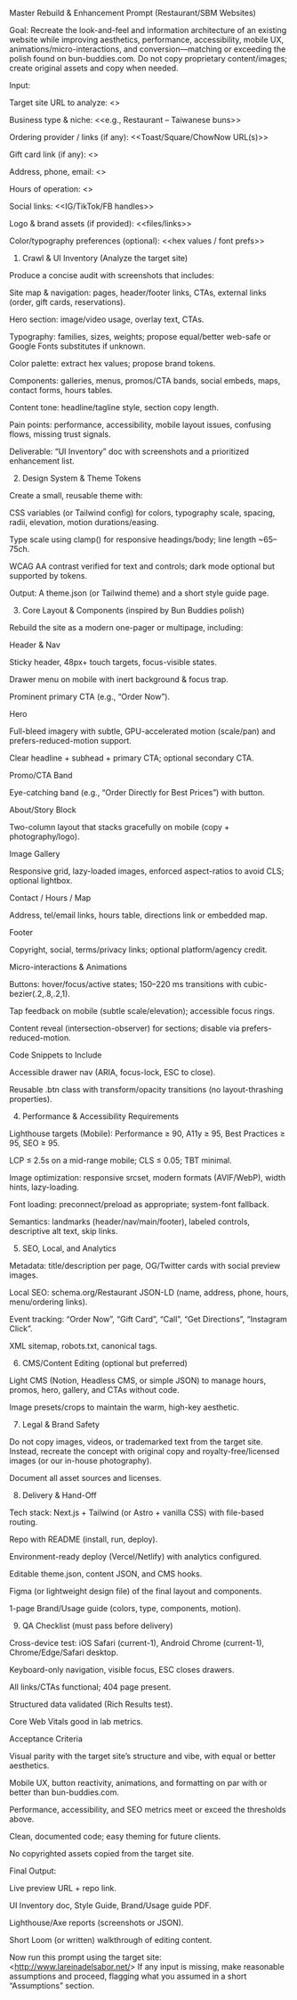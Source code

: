 Master Rebuild & Enhancement Prompt (Restaurant/SBM Websites)

Goal:
Recreate the look-and-feel and information architecture of an existing website while improving aesthetics, performance, accessibility, mobile UX, animations/micro-interactions, and conversion—matching or exceeding the polish found on bun-buddies.com. Do not copy proprietary content/images; create original assets and copy when needed.

Input:

Target site URL to analyze: <<PASTE EXISTING SITE URL>>

Business type & niche: <<e.g., Restaurant – Taiwanese buns>>

Ordering provider / links (if any): <<Toast/Square/ChowNow URL(s)>>

Gift card link (if any): <<URL>>

Address, phone, email: <<text>>

Hours of operation: <<text>>

Social links: <<IG/TikTok/FB handles>>

Logo & brand assets (if provided): <<files/links>>

Color/typography preferences (optional): <<hex values / font prefs>>

1) Crawl & UI Inventory (Analyze the target site)

Produce a concise audit with screenshots that includes:

Site map & navigation: pages, header/footer links, CTAs, external links (order, gift cards, reservations).

Hero section: image/video usage, overlay text, CTAs.

Typography: families, sizes, weights; propose equal/better web-safe or Google Fonts substitutes if unknown.

Color palette: extract hex values; propose brand tokens.

Components: galleries, menus, promos/CTA bands, social embeds, maps, contact forms, hours tables.

Content tone: headline/tagline style, section copy length.

Pain points: performance, accessibility, mobile layout issues, confusing flows, missing trust signals.

Deliverable: “UI Inventory” doc with screenshots and a prioritized enhancement list.

2) Design System & Theme Tokens

Create a small, reusable theme with:

CSS variables (or Tailwind config) for colors, typography scale, spacing, radii, elevation, motion durations/easing.

Type scale using clamp() for responsive headings/body; line length ~65–75ch.

WCAG AA contrast verified for text and controls; dark mode optional but supported by tokens.

Output: A theme.json (or Tailwind theme) and a short style guide page.

3) Core Layout & Components (inspired by Bun Buddies polish)

Rebuild the site as a modern one-pager or multipage, including:

Header & Nav

Sticky header, 48px+ touch targets, focus-visible states.

Drawer menu on mobile with inert background & focus trap.

Prominent primary CTA (e.g., “Order Now”).

Hero

Full-bleed imagery with subtle, GPU-accelerated motion (scale/pan) and prefers-reduced-motion support.

Clear headline + subhead + primary CTA; optional secondary CTA.

Promo/CTA Band

Eye-catching band (e.g., “Order Directly for Best Prices”) with button.

About/Story Block

Two-column layout that stacks gracefully on mobile (copy + photography/logo).

Image Gallery

Responsive grid, lazy-loaded images, enforced aspect-ratios to avoid CLS; optional lightbox.

Contact / Hours / Map

Address, tel/email links, hours table, directions link or embedded map.

Footer

Copyright, social, terms/privacy links; optional platform/agency credit.

Micro-interactions & Animations

Buttons: hover/focus/active states; 150–220 ms transitions with cubic-bezier(.2,.8,.2,1).

Tap feedback on mobile (subtle scale/elevation); accessible focus rings.

Content reveal (intersection-observer) for sections; disable via prefers-reduced-motion.

Code Snippets to Include

Accessible drawer nav (ARIA, focus-lock, ESC to close).

Reusable .btn class with transform/opacity transitions (no layout-thrashing properties).

4) Performance & Accessibility Requirements

Lighthouse targets (Mobile): Performance ≥ 90, A11y ≥ 95, Best Practices ≥ 95, SEO ≥ 95.

LCP ≤ 2.5s on a mid-range mobile; CLS ≤ 0.05; TBT minimal.

Image optimization: responsive srcset, modern formats (AVIF/WebP), width hints, lazy-loading.

Font loading: preconnect/preload as appropriate; system-font fallback.

Semantics: landmarks (header/nav/main/footer), labeled controls, descriptive alt text, skip links.

5) SEO, Local, and Analytics

Metadata: title/description per page, OG/Twitter cards with social preview images.

Local SEO: schema.org/Restaurant JSON-LD (name, address, phone, hours, menu/ordering links).

Event tracking: “Order Now”, “Gift Card”, “Call”, “Get Directions”, “Instagram Click”.

XML sitemap, robots.txt, canonical tags.

6) CMS/Content Editing (optional but preferred)

Light CMS (Notion, Headless CMS, or simple JSON) to manage hours, promos, hero, gallery, and CTAs without code.

Image presets/crops to maintain the warm, high-key aesthetic.

7) Legal & Brand Safety

Do not copy images, videos, or trademarked text from the target site. Instead, recreate the concept with original copy and royalty-free/licensed images (or our in-house photography).

Document all asset sources and licenses.

8) Delivery & Hand-Off

Tech stack: Next.js + Tailwind (or Astro + vanilla CSS) with file-based routing.

Repo with README (install, run, deploy).

Environment-ready deploy (Vercel/Netlify) with analytics configured.

Editable theme.json, content JSON, and CMS hooks.

Figma (or lightweight design file) of the final layout and components.

1-page Brand/Usage guide (colors, type, components, motion).

9) QA Checklist (must pass before delivery)

Cross-device test: iOS Safari (current-1), Android Chrome (current-1), Chrome/Edge/Safari desktop.

Keyboard-only navigation, visible focus, ESC closes drawers.

All links/CTAs functional; 404 page present.

Structured data validated (Rich Results test).

Core Web Vitals good in lab metrics.

Acceptance Criteria

Visual parity with the target site’s structure and vibe, with equal or better aesthetics.

Mobile UX, button reactivity, animations, and formatting on par with or better than bun-buddies.com.

Performance, accessibility, and SEO metrics meet or exceed the thresholds above.

Clean, documented code; easy theming for future clients.

No copyrighted assets copied from the target site.

Final Output:

Live preview URL + repo link.

UI Inventory doc, Style Guide, Brand/Usage guide PDF.

Lighthouse/Axe reports (screenshots or JSON).

Short Loom (or written) walkthrough of editing content.

Now run this prompt using the target site: <<http://www.lareinadelsabor.net/>>
If any input is missing, make reasonable assumptions and proceed, flagging what you assumed in a short “Assumptions” section.